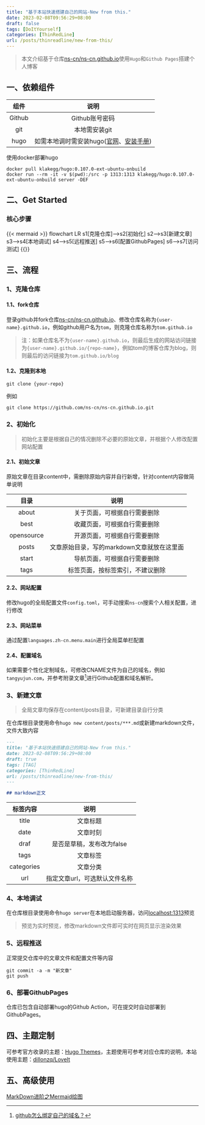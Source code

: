 ```yaml
---
title: "基于本站快速搭建自己的网站-New from this."
date: 2023-02-08T09:56:29+08:00
draft: false
tags: [DoItYourself]
categories: [ThinRedLine]
url: /posts/thinreadline/new-from-this/
---
```


> 本文介绍基于仓库[ns-cn/ns-cn.github.io](https://github.com/ns-cn/ns-cn.github.io)使用`Hugo`和`Github Pages`搭建个人博客

## 一、依赖组件

|组件|说明|
|:---:|:---:|
|Github|Github账号密码|
|git|本地需安装git|
|hugo|如需本地调时需安装hugo([官网](https://gohugo.io/)、[安装手册](https://gohugo.io/installation/))|

使用docker部署hugo

```shell
docker pull klakegg/hugo:0.107.0-ext-ubuntu-onbuild
docker run --rm -it -v $(pwd):/src -p 1313:1313 klakegg/hugo:0.107.0-ext-ubuntu-onbuild server -DEF
```

## 二、Get Started

### 核心步骤

{{< mermaid >}}
flowchart LR
    s1[克隆仓库]-->s2[初始化]
    s2-->s3[新建文章]
    s3-->s4[本地调试]
    s4-->s5[远程推送]
    s5-->s6[配置GithubPages]
    s6-->s7[访问测试]
{{</mermaid>}}

## 三、流程

### 1、克隆仓库

#### 1.1、fork仓库

登录github并fork仓库[ns-cn/ns-cn.github.io](https://github.com/ns-cn/ns-cn.github.io)、修改仓库名称为`{user-name}.github.io`，例如github用户名为`tom`，则克隆仓库名称为`tom.github.io`

> 注：如果仓库名不为`{user-name}.github.io`，则最后生成的网站访问链接为`{user-name}.github.io/{repo-name}`，例如tom的博客仓库为blog，则则最后的访问链接为`tom.github.io/blog`

#### 1.2、克隆到本地

```shell
git clone {your-repo}
```

例如

```shell
git clone https://github.com/ns-cn/ns-cn.github.io.git
```

### 2、初始化

> 初始化主要是根据自己的情况删除不必要的原始文章，并根据个人修改配置网站配置

#### 2.1、初始文章

原始文章在目录content中，需删除原始内容并自行新增，针对content内容做简单说明

|目录|说明|
|:---:|:---:|
|about|关于页面，可根据自行需要删除|
|best|收藏页面，可根据自行需要删除|
|opensource|开源页面，可根据自行需要删除|
|posts|文章原始目录，写的markdown文章就放在这里面|
|start|导航页面，可根据自行需要删除|
|tags|标签页面，按标签索引，不建议删除|

#### 2.2、网站配置

修改hugo的全局配置文件`config.toml`，可手动搜索`ns-cn`搜索个人相关配置，进行修改

#### 2.3、网站菜单

通过配置`languages.zh-cn.menu.main`进行全局菜单栏配置

#### 2.4、配置域名

如果需要个性化定制域名，可修改CNAME文件为自己的域名，例如`tangyujun.com`，并参考附录文章[^1]进行Github配置和域名解析。

### 3、新建文章

> 全局文章均保存在content/posts目录，可新建目录自行分类

在仓库根目录使用命令`hugo new content/posts/***.md`或新建markdown文件，文件大致内容

```markdown
---
title: "基于本站快速搭建自己的网站-New from this."
date: 2023-02-08T09:56:29+08:00
draft: true
tags: [TAG]
categories: [ThinRedLine]
url: /posts/thinreadline/new-from-this/
---

## markdown正文
```

|标签内容|说明|
|:---:|:---:|
|title|文章标题|
|date|文章时刻|
|draf|是否是草稿，发布改为false|
|tags|文章标签|
|categories|文章分类|
|url|指定文章url，可选默认文件名称|

### 4、本地调试

在仓库根目录使用命令`hugo server`在本地启动服务器，访问[localhost:1313](http://localhost:1313/)预览

> 预览为实时预览，修改markdown文件即可实时在网页显示渲染效果

### 5、远程推送

正常提交仓库中的文章文件和配置文件等内容

```shell
git commit -a -m "新文章"
git push
```

### 6、部署GithubPages

仓库已包含自动部署hugo的Github Action，可在提交时自动部署到GithubPages。

## 四、主题定制

可参考官方收录的主题：[Hugo Themes](https://themes.gohugo.io/)，主题使用可参考对应仓库的说明，本站使用主题：[dillonzq/LoveIt](https://github.com/dillonzq/LoveIt)

## 五、高级使用

[MarkDown进阶之Mermaid绘图](/posts/thinreadline/graph-with-markdown/)

[^1]: [github怎么绑定自己的域名？](https://www.zhihu.com/question/31377141)
